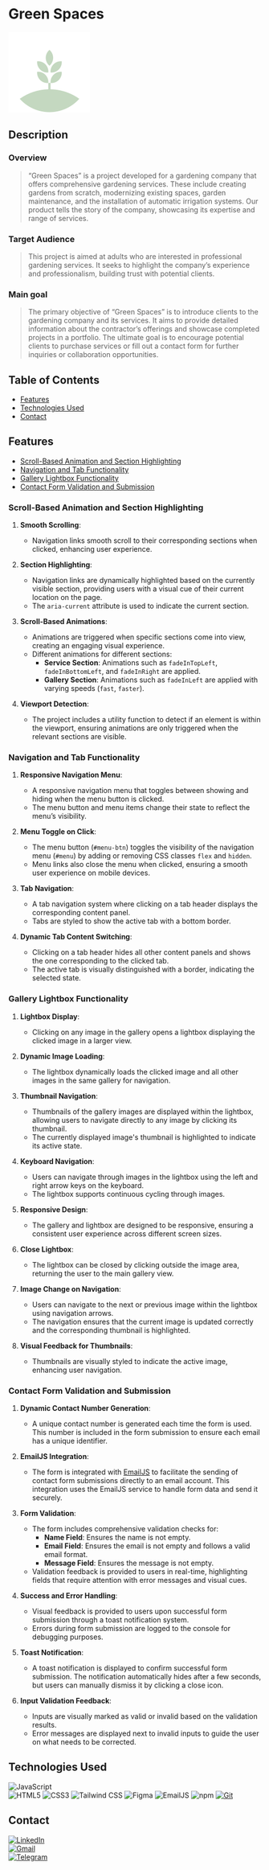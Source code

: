 
# Green Spaces
![Image](/images/logo-icon.svg)

## Description

### Overview
>“Green Spaces” is a project developed for a gardening company that offers comprehensive gardening services. These include creating gardens from scratch, modernizing existing spaces, garden maintenance, and the installation of automatic irrigation systems. Our product tells the story of the company, showcasing its expertise and range of services.

### Target Audience
>This project is aimed at adults who are interested in professional gardening services. It seeks to highlight the company’s experience and professionalism, building trust with potential clients.

### Main goal
>The primary objective of “Green Spaces” is to introduce clients to the gardening company and its services. It aims to provide detailed information about the contractor’s offerings and showcase completed projects in a portfolio. The ultimate goal is to encourage potential clients to purchase services or fill out a contact form for further inquiries or collaboration opportunities.

## Table of Contents
- [Features](#features)
- [Technologies Used](#technologies-used)
- [Contact](#contact)

## Features
- [Scroll-Based Animation and Section Highlighting](#scroll-based-animation-and-section-highlighting)
- [Navigation and Tab Functionality](#navigation-and-tab-functionality)
- [Gallery Lightbox Functionality](#gallery-lightbox-functionality)
- [ Contact Form Validation and Submission](#contact-form-validation-and-submission)

### Scroll-Based Animation and Section Highlighting

1. **Smooth Scrolling**:
    - Navigation links smooth scroll to their corresponding sections when clicked, enhancing user experience.

2. **Section Highlighting**:
    - Navigation links are dynamically highlighted based on the currently visible section, providing users with a visual cue of their current location on the page.
    - The `aria-current` attribute is used to indicate the current section.

3. **Scroll-Based Animations**:
    - Animations are triggered when specific sections come into view, creating an engaging visual experience.
    - Different animations for different sections:
        - **Service Section**: Animations such as `fadeInTopLeft`, `fadeInBottomLeft`, and `fadeInRight` are applied.
        - **Gallery Section**: Animations such as `fadeInLeft` are applied with varying speeds (`fast`, `faster`).

4. **Viewport Detection**:
    - The project includes a utility function to detect if an element is within the viewport, ensuring animations are only triggered when the relevant sections are visible.

### Navigation and Tab Functionality

1. **Responsive Navigation Menu**:
    - A responsive navigation menu that toggles between showing and hiding when the menu button is clicked.
    - The menu button and menu items change their state to reflect the menu’s visibility.

2. **Menu Toggle on Click**:
    - The menu button (`#menu-btn`) toggles the visibility of the navigation menu (`#menu`) by adding or removing CSS classes `flex` and `hidden`.
    - Menu links also close the menu when clicked, ensuring a smooth user experience on mobile devices.

3. **Tab Navigation**:
    - A tab navigation system where clicking on a tab header displays the corresponding content panel.
    - Tabs are styled to show the active tab with a bottom border.

4. **Dynamic Tab Content Switching**:
    - Clicking on a tab header hides all other content panels and shows the one corresponding to the clicked tab.
    - The active tab is visually distinguished with a border, indicating the selected state.


### Gallery Lightbox Functionality

1. **Lightbox Display**:
    - Clicking on any image in the gallery opens a lightbox displaying the clicked image in a larger view.

2. **Dynamic Image Loading**:
    - The lightbox dynamically loads the clicked image and all other images in the same gallery for navigation.

3. **Thumbnail Navigation**:
    - Thumbnails of the gallery images are displayed within the lightbox, allowing users to navigate directly to any image by clicking its thumbnail.
    - The currently displayed image's thumbnail is highlighted to indicate its active state.

4. **Keyboard Navigation**:
    - Users can navigate through images in the lightbox using the left and right arrow keys on the keyboard.
    - The lightbox supports continuous cycling through images.

5. **Responsive Design**:
    - The gallery and lightbox are designed to be responsive, ensuring a consistent user experience across different screen sizes.

6. **Close Lightbox**:
    - The lightbox can be closed by clicking outside the image area, returning the user to the main gallery view.

7. **Image Change on Navigation**:
    - Users can navigate to the next or previous image within the lightbox using navigation arrows.
    - The navigation ensures that the current image is updated correctly and the corresponding thumbnail is highlighted.

8. **Visual Feedback for Thumbnails**:
    - Thumbnails are visually styled to indicate the active image, enhancing user navigation.

### Contact Form Validation and Submission

1. **Dynamic Contact Number Generation**:
    - A unique contact number is generated each time the form is used. This number is included in the form submission to ensure each email has a unique identifier.

2. **EmailJS Integration**:
    - The form is integrated with [EmailJS](https://www.emailjs.com/) to facilitate the sending of contact form submissions directly to an email account. This integration uses the EmailJS service to handle form data and send it securely.

3. **Form Validation**:
    - The form includes comprehensive validation checks for:
        - **Name Field**: Ensures the name is not empty.
        - **Email Field**: Ensures the email is not empty and follows a valid email format.
        - **Message Field**: Ensures the message is not empty.
    - Validation feedback is provided to users in real-time, highlighting fields that require attention with error messages and visual cues.

4. **Success and Error Handling**:
    - Visual feedback is provided to users upon successful form submission through a toast notification system.
    - Errors during form submission are logged to the console for debugging purposes.

5. **Toast Notification**:
    - A toast notification is displayed to confirm successful form submission. The notification automatically hides after a few seconds, but users can manually dismiss it by clicking a close icon.

6. **Input Validation Feedback**:
    - Inputs are visually marked as valid or invalid based on the validation results.
    - Error messages are displayed next to invalid inputs to guide the user on what needs to be corrected.

## Technologies Used
![JavaScript](https://img.shields.io/badge/JavaScript-ES6+-yellow?style=for-the-badge&logo=javascript&logoColor=white) <br>
![HTML5](https://img.shields.io/badge/HTML5-E34F26?style=for-the-badge&logo=html5&logoColor=white)
![CSS3](https://img.shields.io/badge/CSS3-1572B6?style=for-the-badge&logo=css3&logoColor=white)
![Tailwind CSS](https://img.shields.io/badge/Tailwind_CSS-38B2AC?style=for-the-badge&logo=tailwind-css&logoColor=white)
![Figma](https://img.shields.io/badge/Figma-F24E1E?style=for-the-badge&logo=figma&logoColor=white)
![EmailJS](https://img.shields.io/badge/EmailJS-000000?style=for-the-badge&logoColor=white)
![npm](https://img.shields.io/badge/npm-CB3837?style=for-the-badge&logo=npm&logoColor=white)
[![Git](https://img.shields.io/badge/Git-F05032?style=for-the-badge&logo=git&logoColor=white)](https://github.com/your-username)


## Contact
[![LinkedIn](https://img.shields.io/badge/LinkedIn-0077B5?style=for-the-badge&logo=linkedin&logoColor=white)](https://www.linkedin.com/in/serhii-bolhovskyi-235503261) <br>
[![Gmail](https://img.shields.io/badge/Gmail-D14836?style=for-the-badge&logo=gmail&logoColor=white)](mailto:azeror72@gmail.com) <br>
[![Telegram](https://img.shields.io/badge/Telegram-2CA5E0?style=for-the-badge&logo=telegram&logoColor=white)](https://t.me/SerhiiB21)

